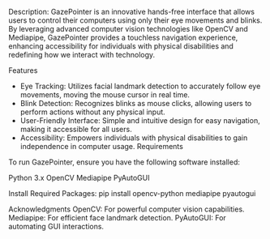 Description:
GazePointer is an innovative hands-free interface that allows users to control their computers using only their eye movements and blinks. By leveraging advanced computer vision technologies like OpenCV and Mediapipe, GazePointer provides a touchless navigation experience, enhancing accessibility for individuals with physical disabilities and redefining how we interact with technology.

Features
- Eye Tracking: Utilizes facial landmark detection to accurately follow eye movements, moving the mouse cursor in real time.
- Blink Detection: Recognizes blinks as mouse clicks, allowing users to perform actions without any physical input.
- User-Friendly Interface: Simple and intuitive design for easy navigation, making it accessible for all users.
- Accessibility: Empowers individuals with physical disabilities to gain independence in computer usage.
Requirements

To run GazePointer, ensure you have the following software installed:

Python 3.x
OpenCV
Mediapipe
PyAutoGUI

Install Required Packages:
pip install opencv-python mediapipe pyautogui

Acknowledgments
OpenCV: For powerful computer vision capabilities.
Mediapipe: For efficient face landmark detection.
PyAutoGUI: For automating GUI interactions.
